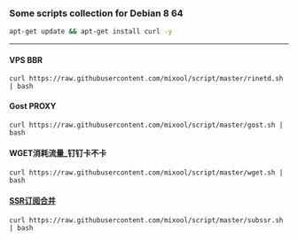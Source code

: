 ### Some scripts collection  for Debian 8 64
```bash
apt-get update && apt-get install curl -y
```  
---  
#### VPS BBR  
`curl https://raw.githubusercontent.com/mixool/script/master/rinetd.sh | bash`  
  
#### Gost PROXY 
`curl https://raw.githubusercontent.com/mixool/script/master/gost.sh | bash`   
  
#### WGET消耗流量_钉钉卡不卡
`curl https://raw.githubusercontent.com/mixool/script/master/wget.sh | bash`   
  
#### [SSR订阅合并](https://github.com/mixool/mixool.github.io/wiki/%E5%90%88%E5%B9%B6%E5%A4%9A%E4%B8%AASSR%E8%AE%A2%E9%98%85%E9%93%BE%E6%8E%A5%E5%92%8C%E4%B8%BA%E8%87%AA%E5%B7%B1%E7%9A%84SSR%E7%94%9F%E6%88%90%E8%AE%A2%E9%98%85%E9%93%BE%E6%8E%A5)  
`curl https://raw.githubusercontent.com/mixool/script/master/subssr.sh | bash`   
  
